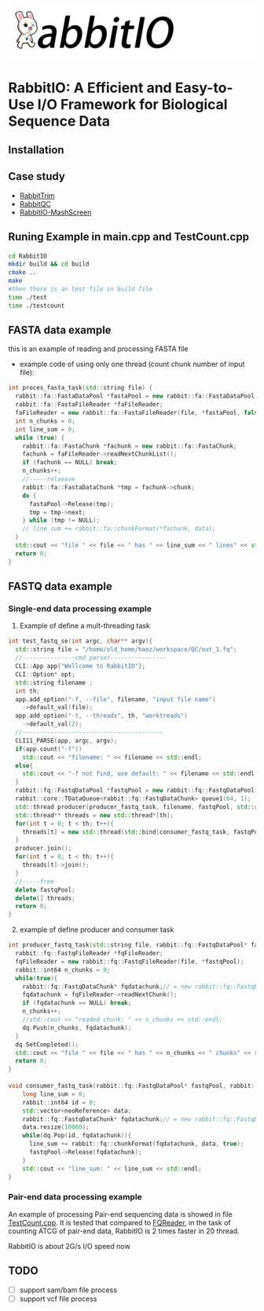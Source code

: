 ![RabbitIO](rabbitio.png)

# RabbitIO: A Efficient and Easy-to-Use I/O Framework for Biological Sequence Data

## Installation

## Case study

- [RabbitTrim]()
- [RabbitQC]()
- [RabbitIO-MashScreen]()

## Runing Example in main.cpp and TestCount.cpp

``` bash 
cd RabbitIO
mkdir build && cd build
cmake ..
make
#then there is an test file in build file
time ./test 
time ./testcount
```

## FASTA data example 
this is an example of reading and processing FASTA file

- example code of using only one thread (count chunk number of input file):
``` c++
int proces_fasta_task(std::string file) {
  rabbit::fa::FastaDataPool *fastaPool = new rabbit::fa::FastaDataPool(256, 1 << 22);
  rabbit::fa::FastaFileReader *faFileReader;
  faFileReader = new rabbit::fa::FastaFileReader(file, *fastaPool, false);
  int n_chunks = 0;
  int line_sum = 0;
  while (true) {
    rabbit::fa::FastaChunk *fachunk = new rabbit::fa::FastaChunk;
    fachunk = faFileReader->readNextChunkList();
    if (fachunk == NULL) break;
    n_chunks++;
    //-----relaease
    rabbit::fa::FastaDataChunk *tmp = fachunk->chunk;
    do {
      fastaPool->Release(tmp);
      tmp = tmp->next;
    } while (tmp != NULL);
    // line_sum += rabbit::fa::chunkFormat(*fachunk, data);
  }
  std::cout << "file " << file << " has " << line_sum << " lines" << std::endl;
  return 0;
}
```

## FASTQ data example 

### Single-end data processing example

1. Example of define a mult-threading task

``` c++
int test_fastq_se(int argc, char** argv){
  std::string file = "/home/old_home/haoz/workspace/QC/out_1.fq";
  //---------------cmd parser----------------
  CLI::App app{"Wellcome to RabbitIO"};
  CLI::Option* opt;
  std::string filename ;
  int th;
  app.add_option("-f, --file", filename, "input file name")
    ->default_val(file);
  app.add_option("-t, --threads", th, "worktreads")
    ->default_val(2);
  //----------------------------------------
  CLI11_PARSE(app, argc, argv);
  if(app.count("-f"))
    std::cout << "filename: " << filename << std::endl;
  else{
    std::cout << "-f not find, use default: " << filename << std::endl;
  }
  rabbit::fq::FastqDataPool *fastqPool = new rabbit::fq::FastqDataPool(32, 1<<22);
  rabbit::core::TDataQueue<rabbit::fq::FastqDataChunk> queue1(64, 1);
  std::thread producer(producer_fastq_task, filename, fastqPool, std::ref(queue1));
  std::thread** threads = new std::thread*[th];
  for(int t = 0; t < th; t++){
    threads[t] = new std::thread(std::bind(consumer_fastq_task, fastqPool, std::ref(queue1)));
  }
  producer.join();
  for(int t = 0; t < th; t++){
    threads[t]->join();
  }
  //-----free
  delete fastqPool;
  delete[] threads;
  return 0;
}
```
2. example of define producer and consumer task
``` c++
int producer_fastq_task(std::string file, rabbit::fq::FastqDataPool* fastqPool, rabbit::core::TDataQueue<rabbit::fq::FastqDataChunk> &dq){
  rabbit::fq::FastqFileReader *fqFileReader;
  fqFileReader = new rabbit::fq::FastqFileReader(file, *fastqPool);
  rabbit::int64 n_chunks = 0; 
  while(true){ 
    rabbit::fq::FastqDataChunk* fqdatachunk;// = new rabbit::fq::FastqDataChunk;
    fqdatachunk = fqFileReader->readNextChunk(); 
    if (fqdatachunk == NULL) break;
    n_chunks++;
    //std::cout << "readed chunk: " << n_chunks << std::endl;
    dq.Push(n_chunks, fqdatachunk);
  }
  dq.SetCompleted();
  std::cout << "file " << file << " has " << n_chunks << " chunks" << std::endl;
  return 0;
}

void consumer_fastq_task(rabbit::fq::FastqDataPool* fastqPool, rabbit::core::TDataQueue<rabbit::fq::FastqDataChunk> &dq){
    long line_sum = 0;
    rabbit::int64 id = 0;
    std::vector<neoReference> data;
	rabbit::fq::FastqDataChunk* fqdatachunk;// = new rabbit::fq::FastqDataChunk;
    data.resize(10000);
    while(dq.Pop(id, fqdatachunk)){
      line_sum += rabbit::fq::chunkFormat(fqdatachunk, data, true);
      fastqPool->Release(fqdatachunk);
    }
    std::cout << "line_sum: " << line_sum << std::endl;
}

```

### Pair-end data processing example

An example of processing Pair-end sequencing data is showed in file [TestCount.cpp](./TestCount.cpp).
It is tested that compared to [FQReader](https://github.com/rob-p/FQFeeder), in the task of counting ATCG of pair-end data, RabbitIO is 2 times faster in 20 thread.

RabbitIO is about 2G/s I/O speed now


## TODO

- [ ] support sam/bam file process
- [ ] support vcf file process
